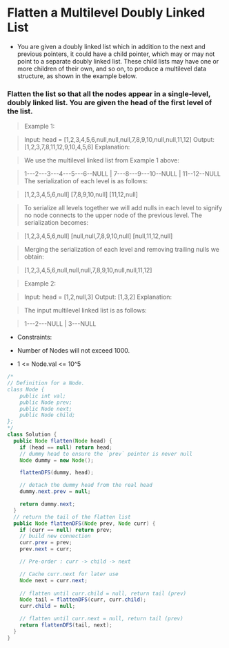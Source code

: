 # Flatten a Multilevel Doubly Linked List
- You are given a doubly linked list which in addition to the next and previous pointers, it could have a child pointer, which may or may not point to a separate doubly linked list. These child lists may have one or more children of their own, and so on, to produce a multilevel data structure, as shown in the example below.

### Flatten the list so that all the nodes appear in a single-level, doubly linked list. You are given the head of the first level of the list.



> Example 1:

> Input: head = [1,2,3,4,5,6,null,null,null,7,8,9,10,null,null,11,12]
> Output: [1,2,3,7,8,11,12,9,10,4,5,6]
> Explanation:

> We use the multilevel linked list from Example 1 above:

> 1---2---3---4---5---6--NULL
>         |
>         7---8---9---10--NULL
>             |
>             11--12--NULL
> The serialization of each level is as follows:

> [1,2,3,4,5,6,null]
> [7,8,9,10,null]
> [11,12,null]

> To serialize all levels together we will add nulls in each level to signify no node connects to the upper node of the previous level. The serialization becomes:

> [1,2,3,4,5,6,null]
> [null,null,7,8,9,10,null]
> [null,11,12,null]

> Merging the serialization of each level and removing trailing nulls we obtain:

> [1,2,3,4,5,6,null,null,null,7,8,9,10,null,null,11,12]

> Example 2:

> Input: head = [1,2,null,3]
> Output: [1,3,2]
> Explanation:

> The input multilevel linked list is as follows:

> 1---2---NULL
> |
> 3---NULL


- Constraints:

- Number of Nodes will not exceed 1000.
- 1 <= Node.val <= 10^5

```java
/*
// Definition for a Node.
class Node {
    public int val;
    public Node prev;
    public Node next;
    public Node child;
};
*/
class Solution {
  public Node flatten(Node head) {
    if (head == null) return head;
    // dummy head to ensure the `prev` pointer is never null
    Node dummy = new Node();

    flattenDFS(dummy, head);

    // detach the dummy head from the real head
    dummy.next.prev = null;

    return dummy.next;
  }
  // return the tail of the flatten list
  public Node flattenDFS(Node prev, Node curr) {
    if (curr == null) return prev;
	// build new connection
    curr.prev = prev;
    prev.next = curr;

    // Pre-order : curr -> child -> next

	// Cache curr.next for later use
    Node next = curr.next;
	
	// flatten until curr.child = null, return tail (prev)
    Node tail = flattenDFS(curr, curr.child);
    curr.child = null;

	// flatten until curr.next = null, return tail (prev)
    return flattenDFS(tail, next);
  }
}
```
